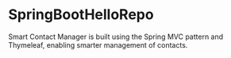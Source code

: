 # SpringBootHelloRepo
Smart Contact Manager is built using the Spring MVC pattern and Thymeleaf, enabling smarter management of contacts.
